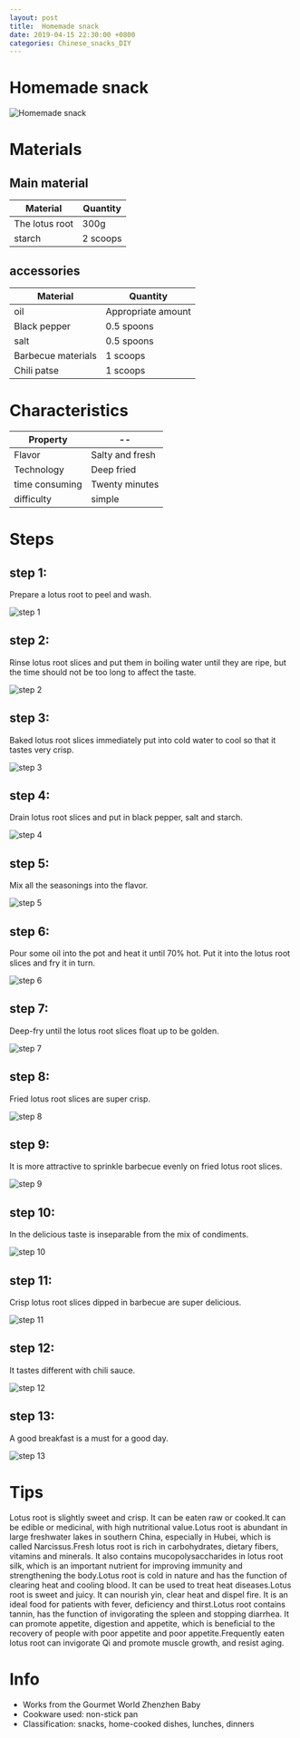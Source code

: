 ```yaml
---
layout: post
title:  Homemade snack
date: 2019-04-15 22:30:00 +0800
categories: Chinese_snacks_DIY
---
```


#  Homemade snack

![ Homemade snack]({{site.baseurl}}/img/419270/419270.jpg)

# Materials


## Main material

Material|Quantity
--|--
The lotus root|300g
starch|2 scoops

## accessories

Material|Quantity
--|--
oil|Appropriate amount
Black pepper|0.5 spoons
salt|0.5 spoons
Barbecue materials|1 scoops
Chili patse|1 scoops

# Characteristics

Property|--
--|--
Flavor|Salty and fresh
Technology|Deep fried
time consuming|Twenty minutes
difficulty|simple

# Steps

## step 1:

Prepare a lotus root to peel and wash.

![step 1]({{site.baseurl}}/img/419270/1.jpg)

## step 2:

Rinse lotus root slices and put them in boiling water until they are ripe, but the time should not be too long to affect the taste.

![step 2]({{site.baseurl}}/img/419270/2.jpg)

## step 3:

Baked lotus root slices immediately put into cold water to cool so that it tastes very crisp.

![step 3]({{site.baseurl}}/img/419270/3.jpg)

## step 4:

Drain lotus root slices and put in black pepper, salt and starch.

![step 4]({{site.baseurl}}/img/419270/4.jpg)

## step 5:

Mix all the seasonings into the flavor.

![step 5]({{site.baseurl}}/img/419270/5.jpg)

## step 6:

Pour some oil into the pot and heat it until 70% hot. Put it into the lotus root slices and fry it in turn.

![step 6]({{site.baseurl}}/img/419270/6.jpg)

## step 7:

Deep-fry until the lotus root slices float up to be golden.

![step 7]({{site.baseurl}}/img/419270/7.jpg)

## step 8:

Fried lotus root slices are super crisp.

![step 8]({{site.baseurl}}/img/419270/8.jpg)

## step 9:

It is more attractive to sprinkle barbecue evenly on fried lotus root slices.

![step 9]({{site.baseurl}}/img/419270/9.jpg)

## step 10:

In the delicious taste is inseparable from the mix of condiments.

![step 10]({{site.baseurl}}/img/419270/10.jpg)

## step 11:

Crisp lotus root slices dipped in barbecue are super delicious.

![step 11]({{site.baseurl}}/img/419270/11.jpg)

## step 12:

It tastes different with chili sauce.

![step 12]({{site.baseurl}}/img/419270/12.jpg)

## step 13:

A good breakfast is a must for a good day.

![step 13]({{site.baseurl}}/img/419270/13.jpg)

# Tips

Lotus root is slightly sweet and crisp. It can be eaten raw or cooked.It can be edible or medicinal, with high nutritional value.Lotus root is abundant in large freshwater lakes in southern China, especially in Hubei, which is called Narcissus.Fresh lotus root is rich in carbohydrates, dietary fibers, vitamins and minerals. It also contains mucopolysaccharides in lotus root silk, which is an important nutrient for improving immunity and strengthening the body.Lotus root is cold in nature and has the function of clearing heat and cooling blood. It can be used to treat heat diseases.Lotus root is sweet and juicy. It can nourish yin, clear heat and dispel fire. It is an ideal food for patients with fever, deficiency and thirst.Lotus root contains tannin, has the function of invigorating the spleen and stopping diarrhea. It can promote appetite, digestion and appetite, which is beneficial to the recovery of people with poor appetite and poor appetite.Frequently eaten lotus root can invigorate Qi and promote muscle growth, and resist aging.

# Info

- Works from the Gourmet World Zhenzhen Baby
- Cookware used: non-stick pan
- Classification: snacks, home-cooked dishes, lunches, dinners